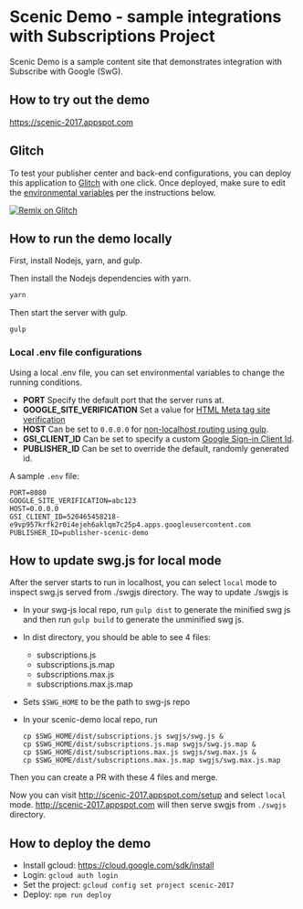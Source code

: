 # Scenic Demo - sample integrations with Subscriptions Project

Scenic Demo is a sample content site that demonstrates integration with
Subscribe with Google (SwG).

## How to try out the demo

https://scenic-2017.appspot.com

## Glitch

To test your publisher center and back-end configurations, you can deploy this
application to [Glitch](https://glitch.com) with one click. Once deployed, make
sure to edit the [environmental variables](#local-env-file-configurations)
per the instructions below.

[![Remix on Glitch](https://cdn.glitch.com/2703baf2-b643-4da7-ab91-7ee2a2d00b5b%2Fremix-button.svg)](https://glitch.com/edit/#!/import/github/everyplace/scenic-demo?GSI_CLIENT_ID&PUBLISHER_ID&GOOGLE_SITE_VERIFICATION)

## How to run the demo locally

First, install Nodejs, yarn, and gulp.

Then install the Nodejs dependencies with yarn.

```bash
yarn
```

Then start the server with gulp.

```
gulp
```

### Local .env file configurations

Using a local .env file, you can set environmental variables to change the
running conditions.

-   **PORT** Specify the default port that the server runs at.
-   **GOOGLE_SITE_VERIFICATION** Set a value for
    [HTML Meta tag site verification](https://support.google.com/webmasters/answer/9008080?hl=en)
-   **HOST** Can be set to `0.0.0.0` for
    [non-localhost routing using gulp](https://github.com/schickling/gulp-webserver#why-cant-i-reach-the-server-from-the-network).
-   **GSI_CLIENT_ID** Can be set to specify a custom
    [Google Sign-in Client Id](https://developers.google.com/identity/sign-in/web/sign-in).
-   **PUBLISHER_ID** Can be set to override the default, randomly generated id.

A sample `.env` file:

```
PORT=8080
GOOGLE_SITE_VERIFICATION=abc123
HOST=0.0.0.0
GSI_CLIENT_ID=520465458218-e9vp957krfk2r0i4ejeh6aklqm7c25p4.apps.googleusercontent.com
PUBLISHER_ID=publisher-scenic-demo
```

## How to update swg.js for local mode

After the server starts to run in localhost, you can select `local` mode to
inspect swg.js served from ./swgjs directory. The way to update ./swgjs is

-   In your swg-js local repo, run `gulp dist` to generate the minified swg js
    and then run `gulp build` to generate the unminified swg js.
-   In dist directory, you should be able to see 4 files:
    -   subscriptions.js
    -   subscriptions.js.map
    -   subscriptions.max.js
    -   subscriptions.max.js.map
-   Sets `$SWG_HOME` to be the path to swg-js repo
-   In your scenic-demo local repo, run

    ```
    cp $SWG_HOME/dist/subscriptions.js swgjs/swg.js &
    cp $SWG_HOME/dist/subscriptions.js.map swgjs/swg.js.map &
    cp $SWG_HOME/dist/subscriptions.max.js swgjs/swg.max.js &
    cp $SWG_HOME/dist/subscriptions.max.js.map swgjs/swg.max.js.map
    ```

Then you can create a PR with these 4 files and merge.

Now you can visit http://scenic-2017.appspot.com/setup and select `local` mode.
http://scenic-2017.appspot.com will then serve swgjs from `./swgjs` directory.

## How to deploy the demo

-   Install gcloud: https://cloud.google.com/sdk/install
-   Login: `gcloud auth login`
-   Set the project: `gcloud config set project scenic-2017`
-   Deploy: `npm run deploy`

